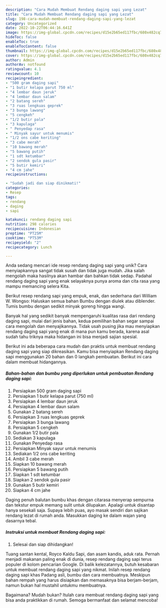 ```yaml
---
description: "Cara Mudah Membuat Rendang daging sapi yang Lezat"
title: "Cara Mudah Membuat Rendang daging sapi yang Lezat"
slug: 198-cara-mudah-membuat-rendang-daging-sapi-yang-lezat
category: Uncategorized
date: 2022-10-22T06:44:16.641Z
image: https://img-global.cpcdn.com/recipes/d15e2b65ed117fbc/680x482cq70/rendang-daging-sapi-foto-resep-utama.jpg
hideToc: false
enableToc: true
enableTocContent: false
thumbnail: https://img-global.cpcdn.com/recipes/d15e2b65ed117fbc/680x482cq70/rendang-daging-sapi-foto-resep-utama.jpg
cover: https://img-global.cpcdn.com/recipes/d15e2b65ed117fbc/680x482cq70/rendang-daging-sapi-foto-resep-utama.jpg
author: Admin
authorAv: notfound
ratingvalue: 4.1
reviewcount: 10
recipeingredient:
- "500 gram daging sapi"
- "1 butir kelapa parut 750 ml"
- "4 lembar daun jeruk"
- "4 lembar daun salam"
- "2 batang sereh"
- "3 ruas lengkuas geprek"
- "3 bunga lawang"
- "5 cengkeh"
- "1/2 butir pala"
- "3 kapulaga"
- " Penyedap rasa"
- " Minyak sayur untuk menumis"
- "1/2 ons cabe keriting"
- "3 cabe merah"
- "10 bawang merah"
- "5 bawang putih"
- "1 sdt ketumbar"
- "2 sendok gula pasir"
- "5 butir kemiri"
- "4 cm jahe"
recipeinstructions:

- "Sudah jadi dan siap dinikmati!"
categories:
- Resep
tags:
- rendang
- daging
- sapi

katakunci: rendang daging sapi 
nutrition: 298 calories
recipecuisine: Indonesian
preptime: "PT25M"
cooktime: "PT53M"
recipeyield: "2"
recipecategory: Lunch

---
```





Anda sedang mencari ide resep rendang daging sapi yang unik? Cara menyiapkannya sangat tidak susah dan tidak juga mudah. Jika salah mengolah maka hasilnya akan hambar dan bahkan tidak sedap. Padahal rendang daging sapi yang enak selayaknya punya aroma dan cita rasa yang mampu memancing selera Kita.





Berikut resep rendang sapi yang empuk, enak, dan sederhana dari William W. Wongso: Haluskan semua bahan Bumbu dengan diulek atau diblender. Tumis bumbu dengan sedikit minyak goreng hingga wangi.

Banyak hal yang sedikit banyak mempengaruhi kualitas rasa dari rendang daging sapi, mulai dari jenis bahan, kedua pemilihan bahan segar sampai cara mengolah dan menyajikannya. Tidak usah pusing jika mau menyiapkan rendang daging sapi yang enak di mana pun kamu berada, karena asal sudah tahu triknya maka hidangan ini bisa menjadi sajian spesial.






Berikut ini ada beberapa cara mudah dan praktis untuk membuat rendang daging sapi yang siap dikreasikan. Kamu bisa menyiapkan Rendang daging sapi menggunakan 20 bahan dan 0 langkah pembuatan. Berikut ini cara dalam membuat hidangannya.

<!--inarticleads1-->

##### Bahan-bahan dan bumbu yang diperlukan untuk pembuatan Rendang daging sapi:

1. Persiapkan 500 gram daging sapi
1. Persiapkan 1 butir kelapa parut (750 ml)
1. Persiapkan 4 lembar daun jeruk
1. Persiapkan 4 lembar daun salam
1. Gunakan 2 batang sereh
1. Persiapkan 3 ruas lengkuas geprek
1. Persiapkan 3 bunga lawang
1. Persiapkan 5 cengkeh
1. Gunakan 1/2 butir pala
1. Sediakan 3 kapulaga
1. Gunakan  Penyedap rasa
1. Persiapkan  Minyak sayur untuk menumis
1. Sediakan 1/2 ons cabe keriting
1. Ambil 3 cabe merah
1. Siapkan 10 bawang merah
1. Persiapkan 5 bawang putih
1. Siapkan 1 sdt ketumbar
1. Siapkan 2 sendok gula pasir
1. Gunakan 5 butir kemiri
1. Siapkan 4 cm jahe


Daging penuh balutan bumbu khas dengan citarasa menyerap sempurna dan tekstur empuk memang sulit untuk dilupakan. Apalagi untuk disantap hanya sesekali saja. Supaya lebih puas, ayo masak sendiri dan sajikan rendang lezat di rumah anda. Masukkan daging ke dalam wajan yang dasarnya tebal. 

<!--inarticleads2-->

##### Instruksi untuk membuat Rendang daging sapi:


1. Selesai dan siap dihidangkan!

Tuang santan kental, Royco Kaldu Sapi, dan asam kandis, aduk rata. Pernah menjadi makanan paling enak di dunia, resep rendang daging sapi terus populer di kolom pencarian Google. Di balik kelezatannya, butuh kesabaran untuk membuat rendang daging sapi yang nikmat. Inilah resep rendang daging sapi khas Padang asli, bumbu dan cara membuatnya. Meskipun bahan rempah yang harus disiapkan dan memasaknya bisa berjam-berjam, namun bukan hal mustahil untukmu membuatnya. 

Bagaimana? Mudah bukan? Itulah cara membuat rendang daging sapi yang bisa anda praktikkan di rumah. Semoga bermanfaat dan selamat mencoba!
